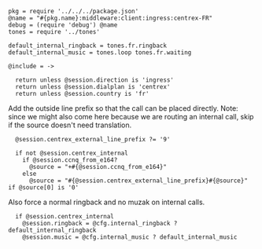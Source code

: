     pkg = require '../../../package.json'
    @name = "#{pkg.name}:middleware:client:ingress:centrex-FR"
    debug = (require 'debug') @name
    tones = require '../tones'

    default_internal_ringback = tones.fr.ringback
    default_internal_music = tones.loop tones.fr.waiting

    @include = ->

      return unless @session.direction is 'ingress'
      return unless @session.dialplan is 'centrex'
      return unless @session.country is 'fr'

Add the outside line prefix so that the call can be placed directly.
Note: since we might also come here because we are routing an internal call, skip if the source doesn't need translation.

      @session.centrex_external_line_prefix ?= '9'

      if not @session.centrex_internal
        if @session.ccnq_from_e164?
          @source = "+#{@session.ccnq_from_e164}"
        else
          @source = "#{@session.centrex_external_line_prefix}#{@source}" if @source[0] is '0'

Also force a normal ringback and no muzak on internal calls.

      if @session.centrex_internal
        @session.ringback = @cfg.internal_ringback ? default_internal_ringback
        @session.music = @cfg.internal_music ? default_internal_music
